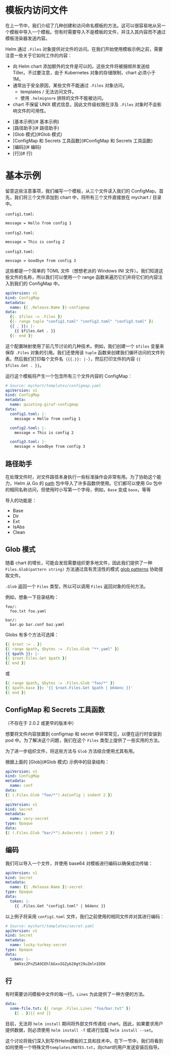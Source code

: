 # 模板内访问文件

在上一节中，我们介绍了几种创建和访问命名模板的方法。这可以很容易地从另一个模板中导入一个模板。但有时需要导入不是模板的文件，并注入其内容而不通过模板渲染器发送内容。

Helm 通过 `.Files` 对象提供对文件的访问。在我们开始使用模板示例之前，需要注意一些关于它如何工作的内容：

- 向 Helm chart 添加额外的文件是可以的。这些文件将被捆绑并发送给 Tiller。不过要注意，由于 Kubernetes 对象的存储限制，chart 必须小于 1M。
- 通常出于安全原因，某些文件不能通过 `.Files` 对象访问。
    - templates / 无法访问文件。
    - 使用 `.helmignore` 排除的文件不能被访问。
- chart 不保留 UNIX 模式信息，因此文件级权限在涉及 `.Files` 对象时不会影响文件的可用性。

<!-- (see https://github.com/jonschlinkert/markdown-toc) -->

<!-- toc -->

- [基本示例](# 基本示例)
- [路径助手](# 路径助手)
- [Glob 模式](#Glob 模式)
- [ConfigMap 和 Secrets 工具函数](#ConfigMap 和 Secrets 工具函数)
- [编码](# 编码)
- [行](# 行)

# 基本示例

留意这些注意事项，我们编写一个模板，从三个文件读入我们的 ConfigMap。首先，我们将三个文件添加到 chart 中，将所有三个文件直接放在 mychart / 目录中。

`config1.toml`:

```
message = Hello from config 1
```

`config2.toml`:

```
message = This is config 2
```

`config3.toml`:

```
message = Goodbye from config 3
```

这些都是一个简单的 TOML 文件（想想老派的 Windows INI 文件）。我们知道这些文件的名称，所以我们可以使用一个 range 函数来遍历它们并将它们的内容注入到我们的 ConfigMap 中。

```yaml
apiVersion: v1
kind: ConfigMap
metadata:
  name: {{ .Release.Name }}-configmap
data:
  {{- $files := .Files }}
  {{- range tuple "config1.toml" "config2.toml" "config3.toml" }}
  {{ . }}: |-
    {{ $files.Get . }}
  {{- end }}
```

这个配置映射使用了前几节讨论的几种技术。例如，我们创建一个 `$files` 变量来保存 `.Files` 对象的引用。我们还使用该 `tuple` 函数来创建我们循环访问的文件列表。然后我们打印每个文件名（`{{.}}: |-`），然后打印文件的内容 `{{ $files.Get . }}`。

运行这个模板将产生一个包含所有三个文件内容的 ConfigMap：

```yaml
# Source: mychart/templates/configmap.yaml
apiVersion: v1
kind: ConfigMap
metadata:
  name: quieting-giraf-configmap
data:
  config1.toml: |-
    message = Hello from config 1

  config2.toml: |-
    message = This is config 2

  config3.toml: |-
    message = Goodbye from config 3
```

## 路径助手

在处理文件时，对文件路径本身执行一些标准操作会非常有用。为了协助这个能力，Helm 从 Go 的 [path](https://golang.org/pkg/path/) 包中导入了许多函数供使用。它们都可以使用 Go 包中的相同名称访问，但使用时小写第一个字母，例如，`Base` 变成 `base`，等等

导入的功能是：

- Base
- Dir
- Ext
- IsAbs
- Clean

## Glob 模式

随着 chart 的增长，可能会发现需要组织更多地文件，因此我们提供了一种 `Files.Glob(pattern string)` 方法通过具有灵活性的模式 [glob patterns](https://godoc.org/github.com/gobwas/glob) 协助提取文件。

`.Glob` 返回一个 `Files` 类型，所以可以调用 `Files` 返回对象的任何方法。

例如，想象一下目录结构：


```
foo/:
  foo.txt foo.yaml

bar/:
  bar.go bar.conf baz.yaml
```

Globs 有多个方法可选择：

```yaml
{{ $root := . }}
{{ range $path, $bytes := .Files.Glob "**.yaml" }}
{{ $path }}: |-
{{ $root.Files.Get $path }}
{{ end }}
```

或

```yaml
{{ range $path, $bytes := .Files.Glob "foo/*" }}
{{ $path.base }}: '{{ $root.Files.Get $path | b64enc }}'
{{ end }}
```

## ConfigMap 和 Secrets 工具函数

（不存在于 2.0.2 或更早的版本中）

想要将文件内容放置到 configmap 和 secret 中非常常见，以便在运行时安装到 pod 中。为了解决这个问题，我们在这个 `Files` 类型上提供了一些实用的方法。

为了进一步组织文件，将这些方法与 `Glob` 方法结合使用尤其有用。

根据上面的 [Glob](#Glob 模式) 示例中的目录结构：

```yaml
apiVersion: v1
kind: ConfigMap
metadata:
  name: conf
data:
{{ (.Files.Glob "foo/*").AsConfig | indent 2 }}
---
apiVersion: v1
kind: Secret
metadata:
  name: very-secret
type: Opaque
data:
{{ (.Files.Glob "bar/*").AsSecrets | indent 2 }}
```

## 编码

我们可以导入一个文件，并使用 base64 对模板进行编码以确保成功传输：


```yaml
apiVersion: v1
kind: Secret
metadata:
  name: {{ .Release.Name }}-secret
type: Opaque
data:
  token: |-
    {{ .Files.Get "config1.toml" | b64enc }}
```

以上例子将采用 `config1.toml` 文件，我们之前使用的相同文件并对其进行编码：

```yaml
# Source: mychart/templates/secret.yaml
apiVersion: v1
kind: Secret
metadata:
  name: lucky-turkey-secret
type: Opaque
data:
  token: |-
    bWVzc2FnZSA9IEhlbGxvIGZyb20gY29uZmlnIDEK
```

## 行

有时需要访问模板中文件的每一行。`Lines` 为此提供了一种方便的方法。

```yaml
data:
  some-file.txt: {{ range .Files.Lines "foo/bar.txt" }}
    {{ . }}{{ end }}
```

目前，无法将 `helm install` 期间将外部文件传递给 chart。因此，如果要求用户提供数据，则必须使用 `helm install -f` 或进行加载 `helm install --set`。

这个讨论将我们深入到写作Helm模板的工具和技术中。在下一节中，我们将看到如何使用一个特殊文件`templates/NOTES.txt`，向chart的用户发送安装后指导。
